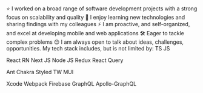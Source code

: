 ⭐️ I worked on a broad range of software development projects with a strong focus on scalability and quality
🌱 I enjoy learning new technologies and sharing findings with my colleagues
⚡ I am proactive, and self-organized, and excel at developing mobile and web applications
🛠 Eager to tackle complex problems
😊 I am always open to talk about ideas, challenges, opportunities.
My tech stack includes, but is not limited by:
TS JS

React RN Next JS Node JS Redux React Query

Ant Chakra Styled TW MUI

Xcode Webpack Firebase GraphQL Apollo-GraphQL
